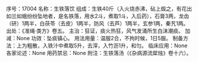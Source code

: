 序号：17004
名称：生铁落饮
组成：生铁40斤（入火烧赤沸，砧上煅之，有花出如兰如蛾纷纷坠地者，是名铁落，用水2斗，煮取1斗，入后药），石膏3两，龙齿（研）1两半，白茯苓（去皮）1两半，防风（去芦）1两半，玄参1两，秦艽1两。
出处：《准绳·类方》卷五。
主治：狂证，痰火热狂，风气发涌所生白沫潮痰。
加减：None
功效：坠痰镇心。
用法用量：温服2合，不拘时候，1日5服。
制备方法：上为粗散，入铁汁中煮取5升，去滓，入竹沥1升，和匀。
临床应用：None
各家论述：None
用药禁忌：None
附注：生铁落汤（《杂病源流犀烛》卷十六）。
